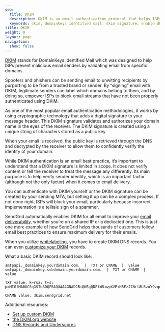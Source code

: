 ```yaml
---
seo:
  title: DKIM
  description: DKIM is an email authentication protocol that helps ISPs better identify legitimate email senders.
  keywords: dkim, domainkeys identified mail, dkim signature, enable dkim
title: DKIM
weight: 0
layout: page
navigation:
  show: false
---
```


[DKIM]({{site.blog_url}}/what-is-dkim/) stands for DomainKeys Identified Mail which was designed to help ISPs prevent malicious email senders by validating email from specific domains.

Spoofers and phishers can be sending email to unwitting recipients by purporting to be from a trusted brand or sender. By “signing” email with DKIM, legitimate senders can label which domains belong to them, and by doing so, empower ISPs to block email streams that have not been properly authenticated using DKIM.

As one of the most popular email authentication methodologies, it works by using cryptographic technology that adds a digital signature to your message header. This DKIM signature validates and authorizes your domain name in the eyes of the receiver. The DKIM signature is created using a unique string of characters stored as a public key.

When your email is received, the public key is retrieved through the DNS and decrypted by the receiver to allow them to confidently verify the identity of your domain.

While DKIM authentication is an email best practice, it’s important to understand that a DKIM signature is limited in scope. It does not verify content or tell the receiver to treat the message any differently. Its main purpose is to help verify sender identity, which is an important factor (although not the only factor) when it comes to email delivery.

You can authenticate with DKIM yourself or the DKIM signature can be created by your sending MTA, but setting it up can be a complex process. If not done right, ISPs will block your email, particularly because incorrect implementation is a telltale sign of a spammer.

SendGrid automatically enables DKIM for all email to improve your [email deliverability]({{root_url}}/Glossary/email_deliverability.html), whether you’re on a shared IP or a dedicated one. This is just one more example of how SendGrid helps thousands of customers follow email best practices to ensure maximum delivery for their emails.

When you utilize [whitelabeling]({{site.support_url}}/hc/en-us/articles/200548228), you have to create DKIM DNS records. You can even [customize your DKIM]({{site.support_url}}/hc/en-us/articles/204116386) records. 

What a basic DKIM record should look like:
```
smtpapi._domainkey.yourdomain.com.  |  TXT or CNAME  |  value
smtpapi._domainkey.subdomain.yourdomain.com.  |  TXT or CNAME  |  value
 
TXT value: k=rsa; t=s; p=MIGfMA0GCSqGSIb3DQEBAQUAA4GNADCBiQKBgQDPtW5iwpXVPiH5FzJ7Nrl8USzuY9zqqzjE0D1r04xDN6qwziDnmgcFNNfMewVKN2D1O+2J9N14hRprzByFwfQW76yojh54Xu3uSbQ3JP0A7k8o8GutRF8zbFUA8n0ZH2y0cIEjMliXY4W4LwPA7m4q0ObmvSjhd63O9d8z1XkUBwIDAQAB
 
CNAME value: dkim.sendgrid.net
```
Additional resources: 

* [Set up custom DKIM]({{site.support_url}}/hc/en-us/articles/204116386)
* [the DKIM.org website](http://www.dkim.org/)
* [DNS Records and Underscores]({{site.support_url}}/hc/en-us/articles/200185218)
